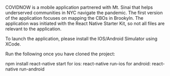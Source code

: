 COVIDNOW is a mobile application partnered with Mt. Sinai that helps underserved communities in NYC navigate the pandemic.
The first version of the application focuses on mapping the CBOs in Brookyln.
The application was initiated with the React Native Starter Kit, so not all files are relevant to the application.

To launch the application, please install the IOS/Android Simulator using XCode. 

Run the following once you have cloned the project:

npm install
react-native start
for ios: react-native run-ios
for android: react-native run-android
